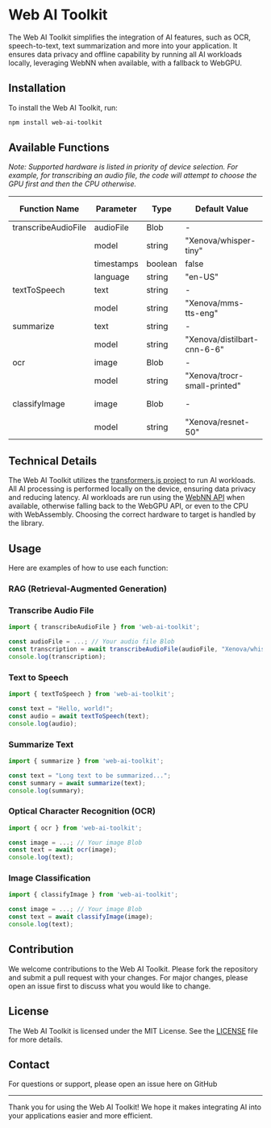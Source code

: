 
# Web AI Toolkit

The Web AI Toolkit simplifies the integration of AI features, such as OCR, speech-to-text, text summarization and more into your application. It ensures data privacy and offline capability by running all AI workloads locally, leveraging WebNN when available, with a fallback to WebGPU.

## Installation

To install the Web AI Toolkit, run:

```sh
npm install web-ai-toolkit
```

## Available Functions

*Note: Supported hardware is listed in priority of device selection. For example, for transcribing an audio file,
the code will attempt to choose the GPU first and then the CPU otherwise.*

| Function Name         | Parameter      | Type                   | Default Value | Supported Hardware |
|-----------------------|----------------|------------------------|---------------|--------------------|
| transcribeAudioFile   | audioFile      | Blob                   | -             | GPU / CPU               |
|                       | model          | string                 | "Xenova/whisper-tiny"|                    |
|                       | timestamps     | boolean                | false         |                    |
|                       | language       | string                 | "en-US"       |                    |
| textToSpeech          | text           | string                 | -             | GPU / CPU               |
|                       | model          | string                 | "Xenova/mms-tts-eng"|                    |
| summarize             | text           | string                 | -             | GPU / CPU               |
|                       | model          | string                 | "Xenova/distilbart-cnn-6-6"|                |
| ocr                   | image          | Blob                   | -             | GPU / CPU               |
|                       | model          | string                 | "Xenova/trocr-small-printed"|                 |
| classifyImage         | image          | Blob                   | -             | NPU / GPU / CPU               |
|                       | model          | string                 | "Xenova/resnet-50"|                 |

## Technical Details

The Web AI Toolkit utilizes the [transformers.js project](https://huggingface.co/docs/transformers.js/index) to run AI workloads. All AI processing is performed locally on the device, ensuring data privacy and reducing latency. AI workloads are run using the [WebNN API](https://learn.microsoft.com/en-us/windows/ai/directml/webnn-overview) when available, otherwise falling back to the WebGPU API, or even to the CPU with WebAssembly. Choosing the correct hardware to target is handled by the library.

## Usage

Here are examples of how to use each function:

### RAG (Retrieval-Augmented Generation)

### Transcribe Audio File

```javascript
import { transcribeAudioFile } from 'web-ai-toolkit';

const audioFile = ...; // Your audio file Blob
const transcription = await transcribeAudioFile(audioFile, "Xenova/whisper-tiny", true, "en-US");
console.log(transcription);
```

### Text to Speech

```javascript
import { textToSpeech } from 'web-ai-toolkit';

const text = "Hello, world!";
const audio = await textToSpeech(text);
console.log(audio);
```

### Summarize Text

```javascript
import { summarize } from 'web-ai-toolkit';

const text = "Long text to be summarized...";
const summary = await summarize(text);
console.log(summary);
```

### Optical Character Recognition (OCR)

```javascript
import { ocr } from 'web-ai-toolkit';

const image = ...; // Your image Blob
const text = await ocr(image);
console.log(text);
```

### Image Classification

```javascript
import { classifyImage } from 'web-ai-toolkit';

const image = ...; // Your image Blob
const text = await classifyImage(image);
console.log(text);
```

## Contribution

We welcome contributions to the Web AI Toolkit. Please fork the repository and submit a pull request with your changes. For major changes, please open an issue first to discuss what you would like to change.

## License

The Web AI Toolkit is licensed under the MIT License. See the [LICENSE](LICENSE) file for more details.

## Contact

For questions or support, please open an issue here on GitHub

---

Thank you for using the Web AI Toolkit! We hope it makes integrating AI into your applications easier and more efficient.
